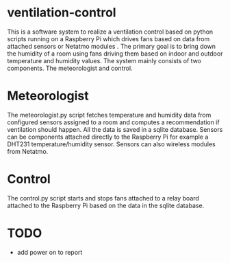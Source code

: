 ventilation-control
===================

This is a software system to realize a ventilation control based on python scripts running on a Raspberry Pi which drives fans based on data from attached sensors or Netatmo modules .
The primary goal is to bring down the humidity of a room using fans driving them based on indoor and outdoor temperature and humidity values.
The system mainly consists of two components. The meteorologist and control.

Meteorologist
=============

The meteorologist.py script fetches temperature and humidity data from configured sensors assigned to a room and computes a recommendation if ventilation should happen. All the data is saved in a sqlite database. 
Sensors can be components attached directly to the Raspberry Pi for example a DHT231 temperature/humidity sensor. Sensors can also wireless modules from Netatmo.

Control
=======

The control.py script starts and stops fans attached to a relay board attached to the Raspberry Pi based on the data in the sqlite database.

TODO
====

* add power on to report